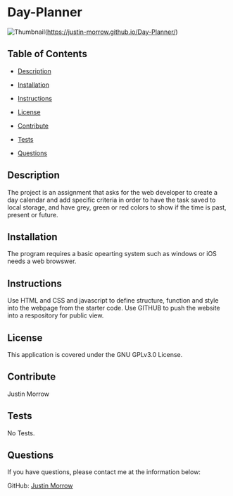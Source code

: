 # Day-Planner

![Thumbnail](/Day-Planner/assets/Daygenerator.png.png)(https://justin-morrow.github.io/Day-Planner/)
## Table of Contents

- [Description](#Description)

- [Installation](#Installation)

- [Instructions](#Instructions)

- [License](#License)

- [Contribute](#Contribute)

- [Tests](#Tests)

- [Questions](#Questions)

## Description

The project is an assignment that asks for the web developer to create a day calendar and add specific criteria in order to have the task saved to local storage, and have grey, green or red colors to show if the time is past, present or future.

## Installation

The program requires a basic opearting system such as windows or iOS needs a web browswer. 

## Instructions

Use HTML and CSS and javascript to define structure, function and style into the webpage from the starter code. Use GITHUB to push the website into a respository for public view.

## License

This application is covered under the GNU GPLv3.0 License.

## Contribute

Justin Morrow

## Tests

No Tests.

## Questions

If you have questions, please contact me at the information below:

GitHub: [Justin Morrow](https://github.com/Justin-Morrow)
